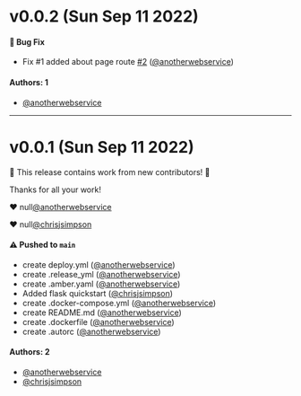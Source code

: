 # v0.0.2 (Sun Sep 11 2022)

#### 🐛 Bug Fix

- Fix #1 added about page route [#2](https://github.com/anotherwebservice/container-qtmwt70/pull/2) ([@anotherwebservice](https://github.com/anotherwebservice))

#### Authors: 1

- [@anotherwebservice](https://github.com/anotherwebservice)

---

# v0.0.1 (Sun Sep 11 2022)

:tada: This release contains work from new contributors! :tada:

Thanks for all your work!

:heart: null[@anotherwebservice](https://github.com/anotherwebservice)

:heart: null[@chrisjsimpson](https://github.com/chrisjsimpson)

#### ⚠️ Pushed to `main`

- create deploy.yml ([@anotherwebservice](https://github.com/anotherwebservice))
- create .release_yml ([@anotherwebservice](https://github.com/anotherwebservice))
- create .amber.yaml ([@anotherwebservice](https://github.com/anotherwebservice))
- Added flask quickstart ([@chrisjsimpson](https://github.com/chrisjsimpson))
- create .docker-compose.yml ([@anotherwebservice](https://github.com/anotherwebservice))
- create README.md ([@anotherwebservice](https://github.com/anotherwebservice))
- create .dockerfile ([@anotherwebservice](https://github.com/anotherwebservice))
- create .autorc ([@anotherwebservice](https://github.com/anotherwebservice))

#### Authors: 2

- [@anotherwebservice](https://github.com/anotherwebservice)
- [@chrisjsimpson](https://github.com/chrisjsimpson)
